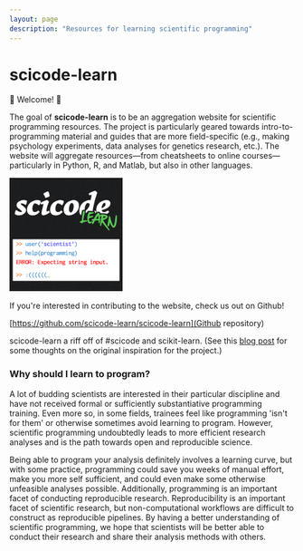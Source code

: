 ```yaml
---
layout: page
description: "Resources for learning scientific programming"
---
```


# scicode-learn
:star2: Welcome! :star2:

The goal of **scicode-learn** is to be an aggregation website for scientific programming resources. The project is particularly geared towards intro-to-programming material and guides that are more field-specific (e.g., making psychology experiments, data analyses for genetics research, etc.). The website will aggregate resources—from cheatsheets to online courses—particularly in Python, R, and Matlab, but also in other languages.

<img src="img/logos/scicodelearn_logo.png" width="200">

If you're interested in contributing to the website, check us out on Github!

[https://github.com/scicode-learn/scicode-learn](Github repository)

scicode-learn a riff off of #scicode and scikit-learn. (See this [blog post](https://medium.com/@cMadan/scicode-learn-collecting-thoughts-ff22443f3dda) for some thoughts on the original inspiration for the project.)

### Why should I learn to program?

A lot of budding scientists are interested in their particular discipline and have not received formal or sufficiently substantiative programming training. Even more so, in some fields, trainees feel like programming 'isn't for them' or otherwise sometimes avoid learning to program. However, scientific programming undoubtedly leads to more efficient research analyses and is the path towards open and reproducible science.

Being able to program your analysis definitely involves a learning curve, but with some practice, programming could save you weeks of manual effort, make you more self sufficient, and could even make some otherwise unfeasible analyses possible. Additionally, programming is an important facet of conducting reproducible research. Reproducibility is an important facet of scientific research, but non-computational workflows are difficult to construct as reproducible pipelines. By having a better understanding of scientific programming, we hope that scientists will be better able to conduct their research and share their analysis methods with others.